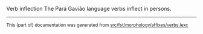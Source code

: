 Verb inflection
The Pará Gavião language verbs inflect in persons.

* * *

<small>This (part of) documentation was generated from [src/fst/morphology/affixes/verbs.lexc](https://github.com/giellalt/lang-gvp/blob/main/src/fst/morphology/affixes/verbs.lexc)</small>
